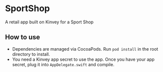 # SportShop
A retail app built on Kinvey for a Sport Shop

## How to use

- Dependencies are managed via CocoaPods. Run `pod install` in the root directory to install.
- You need a Kinvey app secret to use the app. Once you have your app secret, plug it into `AppDelegate.swift` and compile.

